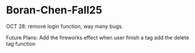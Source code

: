 # Boran-Chen-Fall25
OCT 28: 
remove login function, way many bugs.

Future Plans:
Add the fireworks effect when user finish a tag
add the delete tag function
